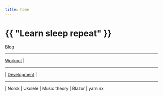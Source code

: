 ```yaml
---
title: home
---
```

# {{ "Learn sleep repeat" }}


[Blog](/pages/blog.html)

---
 
[Workout](/2024/07/11/yoga.html)
 | 

---


 | 
[Development](/2024/07/14/development.html)
 | 

---
 
 |
Norsk
 | 
Ukulele
 | 
Music theory
 | 
Blazor
 | 
yarn nx
 

